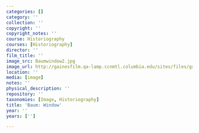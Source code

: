 ```yaml
---
categories: []
category: ''
collection: ''
copyright: ''
copyright_notes: ''
course: Historiography
courses: [Historiography]
director: ''
film_title: ''
image_src: Baumwindow2.jpg
image_url: http://gainesfilm.qa-lamp.ccnmtl.columbia.edu/sites/files/gainesfilm/images/Baumwindow2.jpg
location: ''
media: [image]
notes: ''
physical_description: ''
repository: ''
taxonomies: [Image, Historiography]
title: 'Baum: Window'
year: ''
years: ['']

---
```

